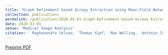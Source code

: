 ```yaml
---
title: "Graph Refinement based Airway Extraction using Mean-Field Networks and Graph Neural Networks"
collection: publications
permalink: /publication/2020-01-01-Graph-Refinement-based-Airway-Extraction-using-Mean-Field-Networks-and-Graph-Neural-Networks
date: 2020-01-01
venue: 'Medical Image Analysis'
citation: ' Raghavendra Selvan,  Thomas Kipf,  Max Welling,  Antonio Juarez,  Jesper Pedersen,  Jens Petersen,  Marleen Bruijne, &quot;Graph Refinement based Airway Extraction using Mean-Field Networks and Graph Neural Networks.&quot; Medical Image Analysis, 2020.'
---
```

[Preprint PDF](https://arxiv.org/pdf/1811.08674.pdf)
